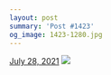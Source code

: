 ```yaml
---
layout: post
summary: 'Post #1423'
og_image: 1423-1280.jpg
---
```


<p>
  <time>
    <a href="/1423">July 28, 2021</a>
  </time>
  <a href="/1423">
    <img src="{{ site.assets_url }}/1423-640.jpg" srcset="{{ site.assets_url }}/1423-320.jpg 320w, {{ site.assets_url }}/1423-640.jpg 640w, {{ site.assets_url }}/1423-960.jpg 960w, {{ site.assets_url }}/1423-1280.jpg 1280w" sizes="(min-width: 700px) 50vw, calc(100vw - 2rem)" />
  </a>
</p>
